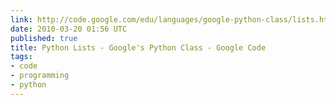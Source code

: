 ```yaml
---
link: http://code.google.com/edu/languages/google-python-class/lists.html
date: 2010-03-20 01:56 UTC
published: true
title: Python Lists - Google's Python Class - Google Code
tags:
- code
- programming
- python
---
```



